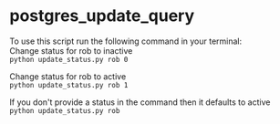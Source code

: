 # postgres_update_query

To use this script run the following command in your terminal:\
Change status for rob to inactive\
```python update_status.py rob 0```

Change status for rob to active\
```python update_status.py rob 1```

If you don't provide a status in the command then it defaults to active\
```python update_status.py rob```
